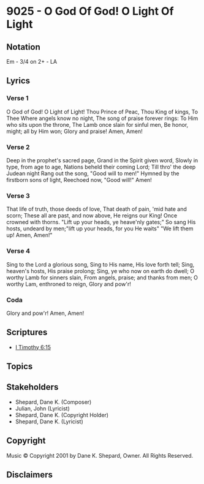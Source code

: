 # 9025 - O God Of God! O Light Of Light

## Notation

Em - 3/4 on 2+ - LA

## Lyrics

### Verse 1

O God of God! O Light of Light! Thou Prince of Peac, Thou King of kings, To Thee Where angels know no night, The song of praise forever rings: To Him who sits upon the throne, The Lamb once slain for sinful men, Be honor, might; all by Him won; Glory and praise! Amen, Amen!

### Verse 2

Deep in the prophet's sacred page, Grand in the Spirit given word, Slowly in type, from age to age, Nations beheld their coming Lord; Till thro' the deep Judean night Rang out the song, "Good will to men!" Hymned by the firstborn sons of light, Reechoed now, "Good will!" Amen!

### Verse 3

That life of truth, those deeds of love, That death of pain, 'mid hate and scorn; These all are past, and now above, He reigns our King! Once crowned with thorns. "Lift up your heads, ye heave'nly gates;" So sang His hosts, undeard by men;"lift up your heads, for you He waits" "We lift them up! Amen, Amen!"

### Verse 4

Sing to the Lord a glorious song, Sing to His name, His love forth tell; Sing, heaven's hosts, His praise prolong; Sing, ye who now on earth do dwell; O worthy Lamb for sinners slain, From angels, praise; and thanks from men; O worthy Lam, enthroned to reign, Glory and pow'r! 

### Coda

Glory and pow'r! Amen, Amen!


## Scriptures

- [I Timothy 6:15](https://www.biblegateway.com/passage/?search=I%20Timothy%206%3A15)

## Topics


## Stakeholders

- Shepard, Dane K. (Composer)
- Julian, John (Lyricist)
- Shepard, Dane K. (Copyright Holder)
- Shepard, Dane K. (Lyricist)

## Copyright

Music © Copyright 2001 by Dane K. Shepard, Owner. All Rights Reserved.


## Disclaimers


